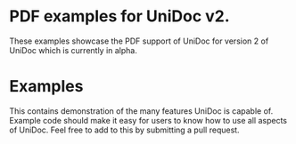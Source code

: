 # PDF examples for UniDoc v2.

These examples showcase the PDF support of UniDoc for version 2 of UniDoc which is currently in alpha.

# Examples

This contains demonstration of the many features UniDoc is capable of. Example code should make
it easy for users to know how to use all aspects of UniDoc. Feel free to add to this by submitting
a pull request.


